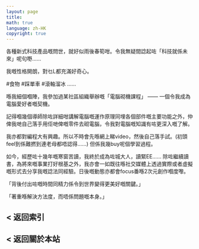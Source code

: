 ```yaml
---
layout: page
title: 
math: true
language: zh-HK
copyright: true
---
```

各種新式科技產品嘅問世，就好似雨後春筍咁。令我無疑間諗起咗「科技就係未來」呢句嘢......

我嘅性格開朗，對乜L都充滿好奇心。

#食物 #踩單車 #滾軸溜冰 ......

喺我細個嗰陣，我參加過某社區組織舉辦嘅「電腦砌機課程」 —— 一個令我成為電腦愛好者嘅契機。

記得嗰幾個導師除咗詳細咁講解電腦嘅運作原理同埋各個部件嘅主要功能之外，仲俾我哋自己落手用佢哋俾嘅零件去砌電腦，令我對電腦嘅知識有咗更深入嘅了解。

我亦都對編程大有興趣。所以不時會先喺網上睇video，然後自己落手試。(初頭feel到係難撚到連老母都唔認得......) 但係我幾buy呢個學習過程。

如今，經歷咗十幾年嘅寒窗苦讀，我終於成為咗城大人，讀緊EE……
除咗繼續讀書，為將來嘅事業打好根基之外，我亦會一如既往喺社交媒體上透過實際或者虛擬嘅形式去分享我嘅諗法同經驗。日後嘅動態亦都會focus番喺2次元創作嗰度嚟。

「背後付出咗嘅時間同精力係令到世界變得更美好嘅關鍵。」

「著重喺解決方法度，而唔係問題嘅本身。」

## < 返回索引
## < 返回關於本站